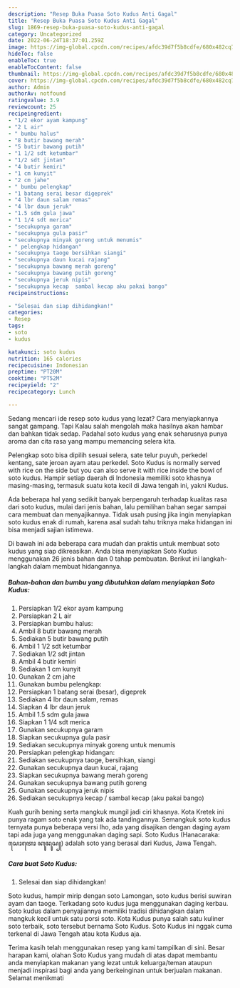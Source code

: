 ```yaml
---
description: "Resep Buka Puasa Soto Kudus Anti Gagal"
title: "Resep Buka Puasa Soto Kudus Anti Gagal"
slug: 1869-resep-buka-puasa-soto-kudus-anti-gagal
category: Uncategorized
date: 2022-06-24T18:37:01.259Z
image: https://img-global.cpcdn.com/recipes/afdc39d7f5b8cdfe/680x482cq70/soto-kudus-foto-resep-utama.jpg
hideToc: false
enableToc: true
enableTocContent: false
thumbnail: https://img-global.cpcdn.com/recipes/afdc39d7f5b8cdfe/680x482cq70/soto-kudus-foto-resep-utama.jpg
cover: https://img-global.cpcdn.com/recipes/afdc39d7f5b8cdfe/680x482cq70/soto-kudus-foto-resep-utama.jpg
author: Admin
authorAv: notfound
ratingvalue: 3.9
reviewcount: 25
recipeingredient:
- "1/2 ekor ayam kampung"
- "2 L air"
- " bumbu halus"
- "8 butir bawang merah"
- "5 butir bawang putih"
- "1 1/2 sdt ketumbar"
- "1/2 sdt jintan"
- "4 butir kemiri"
- "1 cm kunyit"
- "2 cm jahe"
- " bumbu pelengkap"
- "1 batang serai besar digeprek"
- "4 lbr daun salam remas"
- "4 lbr daun jeruk"
- "1.5 sdm gula jawa"
- "1 1/4 sdt merica"
- "secukupnya garam"
- "secukupnya gula pasir"
- "secukupnya minyak goreng untuk menumis"
- " pelengkap hidangan"
- "secukupnya taoge bersihkan siangi"
- "secukupnya daun kucai rajang"
- "secukupnya bawang merah goreng"
- "secukupnya bawang putih goreng"
- "secukupnya jeruk nipis"
- "secukupnya kecap  sambal kecap aku pakai bango"
recipeinstructions:

- "Selesai dan siap dihidangkan!"
categories:
- Resep
tags:
- soto
- kudus

katakunci: soto kudus 
nutrition: 165 calories
recipecuisine: Indonesian
preptime: "PT20M"
cooktime: "PT52M"
recipeyield: "2"
recipecategory: Lunch

---
```



Sedang mencari ide resep soto kudus yang lezat? Cara menyiapkannya sangat gampang. Tapi Kalau salah mengolah maka hasilnya akan hambar dan bahkan tidak sedap. Padahal soto kudus yang enak seharusnya punya aroma dan cita rasa yang mampu memancing selera kita.


Pelengkap soto bisa dipilih sesuai selera, sate telur puyuh, perkedel kentang, sate jeroan ayam atau perkedel. Soto Kudus is normally served with rice on the side but you can also serve it with rice inside the bowl of soto kudus. Hampir setiap daerah di Indonesia memiliki soto khasnya masing-masing, termasuk suatu kota kecil di Jawa tengah ini, yakni Kudus.

Ada beberapa hal yang sedikit banyak berpengaruh terhadap kualitas rasa dari soto kudus, mulai dari jenis bahan, lalu pemilihan bahan segar sampai cara membuat dan menyajikannya. Tidak usah pusing jika ingin menyiapkan soto kudus enak di rumah, karena asal sudah tahu triknya maka hidangan ini bisa menjadi sajian istimewa.


Di bawah ini ada beberapa cara mudah dan praktis untuk membuat soto kudus yang siap dikreasikan. Anda bisa menyiapkan Soto Kudus menggunakan 26 jenis bahan dan 0 tahap pembuatan. Berikut ini langkah-langkah dalam membuat hidangannya.

<!--inarticleads1-->

##### Bahan-bahan dan bumbu yang dibutuhkan dalam menyiapkan Soto Kudus:

1. Persiapkan 1/2 ekor ayam kampung
1. Persiapkan 2 L air
1. Persiapkan  bumbu halus:
1. Ambil 8 butir bawang merah
1. Sediakan 5 butir bawang putih
1. Ambil 1 1/2 sdt ketumbar
1. Sediakan 1/2 sdt jintan
1. Ambil 4 butir kemiri
1. Sediakan 1 cm kunyit
1. Gunakan 2 cm jahe
1. Gunakan  bumbu pelengkap:
1. Persiapkan 1 batang serai (besar), digeprek
1. Sediakan 4 lbr daun salam, remas
1. Siapkan 4 lbr daun jeruk
1. Ambil 1.5 sdm gula jawa
1. Siapkan 1 1/4 sdt merica
1. Gunakan secukupnya garam
1. Siapkan secukupnya gula pasir
1. Sediakan secukupnya minyak goreng untuk menumis
1. Persiapkan  pelengkap hidangan:
1. Sediakan secukupnya taoge, bersihkan, siangi
1. Gunakan secukupnya daun kucai, rajang
1. Siapkan secukupnya bawang merah goreng
1. Gunakan secukupnya bawang putih goreng
1. Gunakan secukupnya jeruk nipis
1. Sediakan secukupnya kecap / sambal kecap (aku pakai bango)


Kuah gurih bening serta mangkuk mungil jadi ciri khasnya. Kota Kretek ini punya ragam soto enak yang tak ada tandingannya. Semangkuk soto kudus ternyata punya beberapa versi lho, ada yang disajikan dengan daging ayam tapi ada juga yang menggunakan daging sapi. Soto Kudus (Hanacaraka: ꦱꦺꦴꦠꦺꦴ ꦏꦸꦢꦸꦱ꧀) adalah soto yang berasal dari Kudus, Jawa Tengah. 

<!--inarticleads2-->

##### Cara buat Soto Kudus:


1. Selesai dan siap dihidangkan!

Soto kudus, hampir mirip dengan soto Lamongan, soto kudus berisi suwiran ayam dan taoge. Terkadang soto kudus juga menggunakan daging kerbau. Soto kudus dalam penyajiannya memiliki tradisi dihidangkan dalam mangkuk kecil untuk satu porsi soto. Kota Kudus punya salah satu kuliner soto terbaik, soto tersebut bernama Soto Kudus. Soto Kudus ini nggak cuma terkenal di Jawa Tengah atau kota Kudus aja. 

Terima kasih telah menggunakan resep yang kami tampilkan di sini. Besar harapan kami, olahan Soto Kudus yang mudah di atas dapat membantu anda menyiapkan makanan yang lezat untuk keluarga/teman ataupun menjadi inspirasi bagi anda yang berkeinginan untuk berjualan makanan. Selamat menikmati
